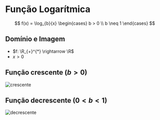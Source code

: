 # Função Logarítmica

$$
f(x) = \log_{b}{x}
\begin{cases}
b > 0 \\
b \neq 1
\end{cases}
$$

## Domínio e Imagem
- $f: \R_{+}^{*} \rightarrow \R$
- $x > 0$

## Função crescente ($b > 0$)
![crescente](../../assets/log_crescente.png)

## Função decrescente ($0 < b < 1$)
![decrescente](../../assets/log_decrescente.png)